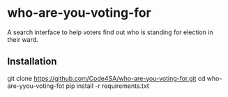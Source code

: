 # who-are-you-voting-for
A search interface to help voters find out who is standing for election in their ward.

## Installation

git clone https://github.com/Code4SA/who-are-you-voting-for.git
cd who-are-yyou-voting-fot
pip install -r requirements.txt
